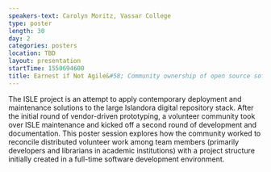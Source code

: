 ```yaml
---
speakers-text: Carolyn Moritz, Vassar College
type: poster
length: 30
day: 2
categories: posters
location: TBD
layout: presentation
startTime: 1550694600
title: Earnest if Not Agile&#58; Community ownership of open source software solutions
---
```

The ISLE project is an attempt to apply contemporary deployment and maintenance solutions to the large Islandora digital repository stack. After the initial round of vendor-driven prototyping, a volunteer community took over ISLE maintenance and kicked off a second round of development and documentation. This poster session explores how the community worked to reconcile distributed volunteer work among team members (primarily developers and librarians in academic institutions) with a project structure initially created in a full-time software development environment.